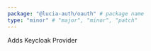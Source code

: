 ```yaml
---
package: "@lucia-auth/oauth" # package name
type: "minor" # "major", "minor", "patch"
---
```


Adds Keycloak Provider